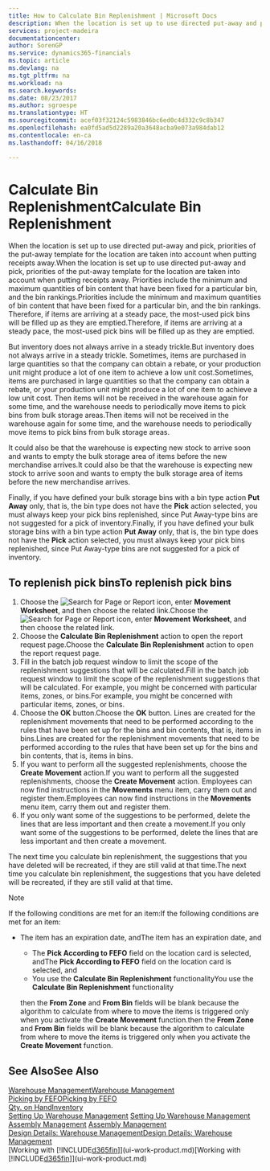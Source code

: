 ```yaml
---
title: How to Calculate Bin Replenishment | Microsoft Docs
description: When the location is set up to use directed put-away and pick, priorities of the put-away template for the location are taken into account when putting receipts away.
services: project-madeira
documentationcenter: 
author: SorenGP
ms.service: dynamics365-financials
ms.topic: article
ms.devlang: na
ms.tgt_pltfrm: na
ms.workload: na
ms.search.keywords: 
ms.date: 08/23/2017
ms.author: sgroespe
ms.translationtype: HT
ms.sourcegitcommit: acef03f32124c5983846bc6ed0c4d332c9c8b347
ms.openlocfilehash: ea0fd5ad5d2289a20a3648acba9e073a984dab12
ms.contentlocale: en-ca
ms.lasthandoff: 04/16/2018

---
```

# <a name="calculate-bin-replenishment"></a><span data-ttu-id="e65ae-103">Calculate Bin Replenishment</span><span class="sxs-lookup"><span data-stu-id="e65ae-103">Calculate Bin Replenishment</span></span>
<span data-ttu-id="e65ae-104">When the location is set up to use directed put-away and pick, priorities of the put-away template for the location are taken into account when putting receipts away.</span><span class="sxs-lookup"><span data-stu-id="e65ae-104">When the location is set up to use directed put-away and pick, priorities of the put-away template for the location are taken into account when putting receipts away.</span></span> <span data-ttu-id="e65ae-105">Priorities include the minimum and maximum quantities of bin content that have been fixed for a particular bin, and the bin rankings.</span><span class="sxs-lookup"><span data-stu-id="e65ae-105">Priorities include the minimum and maximum quantities of bin content that have been fixed for a particular bin, and the bin rankings.</span></span> <span data-ttu-id="e65ae-106">Therefore, if items are arriving at a steady pace, the most-used pick bins will be filled up as they are emptied.</span><span class="sxs-lookup"><span data-stu-id="e65ae-106">Therefore, if items are arriving at a steady pace, the most-used pick bins will be filled up as they are emptied.</span></span>  

<span data-ttu-id="e65ae-107">But inventory does not always arrive in a steady trickle.</span><span class="sxs-lookup"><span data-stu-id="e65ae-107">But inventory does not always arrive in a steady trickle.</span></span> <span data-ttu-id="e65ae-108">Sometimes, items are purchased in large quantities so that the company can obtain a rebate, or your production unit might produce a lot of one item to achieve a low unit cost.</span><span class="sxs-lookup"><span data-stu-id="e65ae-108">Sometimes, items are purchased in large quantities so that the company can obtain a rebate, or your production unit might produce a lot of one item to achieve a low unit cost.</span></span> <span data-ttu-id="e65ae-109">Then items will not be received in the warehouse again for some time, and the warehouse needs to periodically move items to pick bins from bulk storage areas.</span><span class="sxs-lookup"><span data-stu-id="e65ae-109">Then items will not be received in the warehouse again for some time, and the warehouse needs to periodically move items to pick bins from bulk storage areas.</span></span>  

<span data-ttu-id="e65ae-110">It could also be that the warehouse is expecting new stock to arrive soon and wants to empty the bulk storage area of items before the new merchandise arrives.</span><span class="sxs-lookup"><span data-stu-id="e65ae-110">It could also be that the warehouse is expecting new stock to arrive soon and wants to empty the bulk storage area of items before the new merchandise arrives.</span></span>  

<span data-ttu-id="e65ae-111">Finally, if you have defined your bulk storage bins with a bin type action **Put Away** only, that is, the bin type does not have the **Pick** action selected, you must always keep your pick bins replenished, since Put Away-type bins are not suggested for a pick of inventory.</span><span class="sxs-lookup"><span data-stu-id="e65ae-111">Finally, if you have defined your bulk storage bins with a bin type action **Put Away** only, that is, the bin type does not have the **Pick** action selected, you must always keep your pick bins replenished, since Put Away-type bins are not suggested for a pick of inventory.</span></span>  

## <a name="to-replenish-pick-bins"></a><span data-ttu-id="e65ae-112">To replenish pick bins</span><span class="sxs-lookup"><span data-stu-id="e65ae-112">To replenish pick bins</span></span>  
1.  <span data-ttu-id="e65ae-113">Choose the ![Search for Page or Report](media/ui-search/search_small.png "Search for Page or Report icon") icon, enter **Movement Worksheet**, and then choose the related link.</span><span class="sxs-lookup"><span data-stu-id="e65ae-113">Choose the ![Search for Page or Report](media/ui-search/search_small.png "Search for Page or Report icon") icon, enter **Movement Worksheet**, and then choose the related link.</span></span>  
2.  <span data-ttu-id="e65ae-114">Choose the **Calculate Bin Replenishment** action to open the report request page.</span><span class="sxs-lookup"><span data-stu-id="e65ae-114">Choose the **Calculate Bin Replenishment** action to open the report request page.</span></span>  
3.  <span data-ttu-id="e65ae-115">Fill in the batch job request window to limit the scope of the replenishment suggestions that will be calculated.</span><span class="sxs-lookup"><span data-stu-id="e65ae-115">Fill in the batch job request window to limit the scope of the replenishment suggestions that will be calculated.</span></span> <span data-ttu-id="e65ae-116">For example, you might be concerned with particular items, zones, or bins.</span><span class="sxs-lookup"><span data-stu-id="e65ae-116">For example, you might be concerned with particular items, zones, or bins.</span></span>  
4.  <span data-ttu-id="e65ae-117">Choose the **OK** button.</span><span class="sxs-lookup"><span data-stu-id="e65ae-117">Choose the **OK** button.</span></span> <span data-ttu-id="e65ae-118">Lines are created for the replenishment movements that need to be performed according to the rules that have been set up for the bins and bin contents, that is, items in bins.</span><span class="sxs-lookup"><span data-stu-id="e65ae-118">Lines are created for the replenishment movements that need to be performed according to the rules that have been set up for the bins and bin contents, that is, items in bins.</span></span>  
5.  <span data-ttu-id="e65ae-119">If you want to perform all the suggested replenishments, choose the **Create Movement** action.</span><span class="sxs-lookup"><span data-stu-id="e65ae-119">If you want to perform all the suggested replenishments, choose the **Create Movement** action.</span></span> <span data-ttu-id="e65ae-120">Employees can now find instructions in the **Movements** menu item, carry them out and register them.</span><span class="sxs-lookup"><span data-stu-id="e65ae-120">Employees can now find instructions in the **Movements** menu item, carry them out and register them.</span></span>  
6.  <span data-ttu-id="e65ae-121">If you only want some of the suggestions to be performed, delete the lines that are less important and then create a movement.</span><span class="sxs-lookup"><span data-stu-id="e65ae-121">If you only want some of the suggestions to be performed, delete the lines that are less important and then create a movement.</span></span>  

<span data-ttu-id="e65ae-122">The next time you calculate bin replenishment, the suggestions that you have deleted will be recreated, if they are still valid at that time.</span><span class="sxs-lookup"><span data-stu-id="e65ae-122">The next time you calculate bin replenishment, the suggestions that you have deleted will be recreated, if they are still valid at that time.</span></span>  

> [!NOTE]
>  <span data-ttu-id="e65ae-123">If the following conditions are met for an item:</span><span class="sxs-lookup"><span data-stu-id="e65ae-123">If the following conditions are met for an item:</span></span>  
> 
> - <span data-ttu-id="e65ae-124">The item has an expiration date, and</span><span class="sxs-lookup"><span data-stu-id="e65ae-124">The item has an expiration date, and</span></span>  
>   -   <span data-ttu-id="e65ae-125">The **Pick According to FEFO** field on the location card is selected, and</span><span class="sxs-lookup"><span data-stu-id="e65ae-125">The **Pick According to FEFO** field on the location card is selected, and</span></span>  
>   -   <span data-ttu-id="e65ae-126">You use the **Calculate Bin Replenishment** functionality</span><span class="sxs-lookup"><span data-stu-id="e65ae-126">You use the **Calculate Bin Replenishment** functionality</span></span>  
> 
>   <span data-ttu-id="e65ae-127">then the **From Zone** and **From Bin** fields will be blank because the algorithm to calculate from where to move the items is triggered only when you activate the **Create Movement** function.</span><span class="sxs-lookup"><span data-stu-id="e65ae-127">then the **From Zone** and **From Bin** fields will be blank because the algorithm to calculate from where to move the items is triggered only when you activate the **Create Movement** function.</span></span>  

## <a name="see-also"></a><span data-ttu-id="e65ae-128">See Also</span><span class="sxs-lookup"><span data-stu-id="e65ae-128">See Also</span></span>  
[<span data-ttu-id="e65ae-129">Warehouse Management</span><span class="sxs-lookup"><span data-stu-id="e65ae-129">Warehouse Management</span></span>](warehouse-manage-warehouse.md)  
[<span data-ttu-id="e65ae-130">Picking by FEFO</span><span class="sxs-lookup"><span data-stu-id="e65ae-130">Picking by FEFO</span></span>](warehouse-picking-by-fefo.md)  
[<span data-ttu-id="e65ae-131">Qty. on Hand</span><span class="sxs-lookup"><span data-stu-id="e65ae-131">Inventory</span></span>](inventory-manage-inventory.md)  
<span data-ttu-id="e65ae-132">[Setting Up Warehouse Management](warehouse-setup-warehouse.md)   </span><span class="sxs-lookup"><span data-stu-id="e65ae-132">[Setting Up Warehouse Management](warehouse-setup-warehouse.md)   </span></span>  
<span data-ttu-id="e65ae-133">[Assembly Management](assembly-assemble-items.md)  </span><span class="sxs-lookup"><span data-stu-id="e65ae-133">[Assembly Management](assembly-assemble-items.md)  </span></span>  
[<span data-ttu-id="e65ae-134">Design Details: Warehouse Management</span><span class="sxs-lookup"><span data-stu-id="e65ae-134">Design Details: Warehouse Management</span></span>](design-details-warehouse-management.md)  
<span data-ttu-id="e65ae-135">[Working with [!INCLUDE[d365fin](includes/d365fin_md.md)]](ui-work-product.md)</span><span class="sxs-lookup"><span data-stu-id="e65ae-135">[Working with [!INCLUDE[d365fin](includes/d365fin_md.md)]](ui-work-product.md)</span></span>

